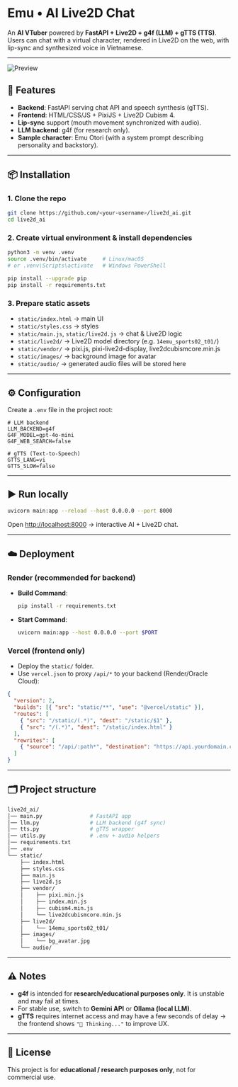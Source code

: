 # Emu • AI Live2D Chat

An **AI VTuber** powered by **FastAPI + Live2D + g4f (LLM) + gTTS (TTS)**.  
Users can chat with a virtual character, rendered in Live2D on the web, with lip-sync and synthesized voice in Vietnamese.

---
![Preview](images/preview.png)
## 🚀 Features

- **Backend**: FastAPI serving chat API and speech synthesis (gTTS).
- **Frontend**: HTML/CSS/JS + PixiJS + Live2D Cubism 4.
- **Lip-sync** support (mouth movement synchronized with audio).
- **LLM backend**: g4f (for research only).
- **Sample character**: Emu Otori (with a system prompt describing personality and backstory).

---

## 📦 Installation

### 1. Clone the repo
```bash
git clone https://github.com/<your-username>/live2d_ai.git
cd live2d_ai
````

### 2. Create virtual environment & install dependencies

```bash
python3 -m venv .venv
source .venv/bin/activate     # Linux/macOS
# or .venv\Scripts\activate   # Windows PowerShell

pip install --upgrade pip
pip install -r requirements.txt
```

### 3. Prepare static assets

* `static/index.html` → main UI
* `static/styles.css` → styles
* `static/main.js`, `static/live2d.js` → chat & Live2D logic
* `static/live2d/` → Live2D model directory (e.g. `14emu_sports02_t01/`)
* `static/vendor/` → pixi.js, pixi-live2d-display, live2dcubismcore.min.js
* `static/images/` → background image for avatar
* `static/audio/` → generated audio files will be stored here

---

## ⚙️ Configuration

Create a `.env` file in the project root:

```env
# LLM backend
LLM_BACKEND=g4f
G4F_MODEL=gpt-4o-mini
G4F_WEB_SEARCH=false

# gTTS (Text-to-Speech)
GTTS_LANG=vi
GTTS_SLOW=false
```

---

## ▶️ Run locally

```bash
uvicorn main:app --reload --host 0.0.0.0 --port 8000
```

Open [http://localhost:8000](http://localhost:8000) → interactive AI + Live2D chat.

---

## ☁️ Deployment

### Render (recommended for backend)

* **Build Command**:

  ```bash
  pip install -r requirements.txt
  ```
* **Start Command**:

  ```bash
  uvicorn main:app --host 0.0.0.0 --port $PORT
  ```

### Vercel (frontend only)

* Deploy the `static/` folder.
* Use `vercel.json` to proxy `/api/*` to your backend (Render/Oracle Cloud):

```json
{
  "version": 2,
  "builds": [{ "src": "static/**", "use": "@vercel/static" }],
  "routes": [
    { "src": "/static/(.*)", "dest": "/static/$1" },
    { "src": "/(.*)", "dest": "/static/index.html" }
  ],
  "rewrites": [
    { "source": "/api/:path*", "destination": "https://api.yourdomain.com/api/:path*" }
  ]
}
```

---

## 🗂 Project structure

```bash
live2d_ai/
│── main.py               # FastAPI app
│── llm.py                # LLM backend (g4f sync)
│── tts.py                # gTTS wrapper
│── utils.py              # .env + audio helpers
│── requirements.txt
│── .env
└── static/
    ├── index.html
    ├── styles.css
    ├── main.js
    ├── live2d.js
    ├── vendor/
    │    ├── pixi.min.js
    │    ├── index.min.js
    │    ├── cubism4.min.js
    │    └── live2dcubismcore.min.js
    ├── live2d/
    │    └── 14emu_sports02_t01/
    ├── images/
    │    └── bg_avatar.jpg
    └── audio/
```

---

## ⚠️ Notes

* **g4f** is intended for **research/educational purposes only**. It is unstable and may fail at times.
* For stable use, switch to **Gemini API** or **Ollama (local LLM)**.
* **gTTS** requires internet access and may have a few seconds of delay → the frontend shows `"🤔 Thinking..."` to improve UX.

---

## 📜 License

This project is for **educational / research purposes only**, not for commercial use.



